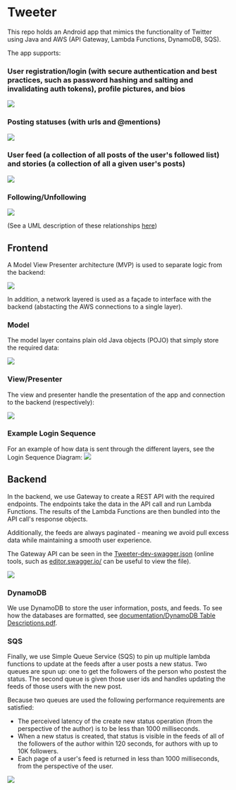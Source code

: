 # Tweeter

This repo holds an Android app that mimics the functionality of Twitter using Java and AWS (API Gateway, Lambda Functions, DynamoDB, SQS).

The app supports:
### User registration/login (with secure authentication and best practices, such as password hashing and salting and invalidating auth tokens), profile pictures, and bios

![](documentation/demo/signup-and-login.gif)

### Posting statuses (with urls and @mentions)

![](documentation/demo/post.gif)

### User feed (a collection of all posts of the user's followed list) and stories (a collection of all a given user's posts)

![](documentation/demo/feed.gif)

### Following/Unfollowing

![](documentation/demo/follow.gif)

(See a UML description of these relationships [here](documentation/Tweeter%20-%20UML%20Class%20Diagram%20-%20Project%20Conceptual%20Overview.pdf))

## Frontend

A Model View Presenter architecture (MVP) is used to separate logic from the backend:

![](documentation/class-documentation/Milestone%202%20Architecture%20Diagram.jpg)

In addition, a network layered is used as a façade to interface with the backend (abstacting the AWS connections to a single layer).

### Model

The model layer contains plain old Java objects (POJO) that simply store the required data:

![](documentation/Tweeter%20-%20UML%20Class%20Diagram%20-%20Client%20Model%20Layer.jpg)

### View/Presenter

The view and presenter handle the presentation of the app and connection to the backend (respectively):

![](https://github.com/mrchristensen/Tweeter/blob/master/documentation/Tweeter%20-%20UML%20Class%20Diagram%20-%20User%20Interface.jpg)

### Example Login Sequence

For an example of how data is sent through the different layers, see the Login Sequence Diagram:
![](documentation/Tweeter%20-%20UML%20Sequence%20Diagram%20-%20Login.jpg)

## Backend

In the backend, we use Gateway to create a REST API with the required endpoints.
The endpoints take the data in the API call and run Lambda Functions.
The results of the Lambda Functions are then bundled into the API call's response objects.

Additionally, the feeds are always paginated - meaning we avoid pull excess data while maintaining a smooth user experience.

The Gateway API can be seen in the [Tweeter-dev-swagger.json](server/src/main/java/edu/byu/cs/tweeter/server/Tweeter-dev-swagger.json) (online tools, such as [editor.swagger.io/](https://editor.swagger.io/) can be useful to view the file).

![](documentation/class-documentation/Milestone%203%20Architecture%20Diagram.jpg)

### DynamoDB

We use DynamoDB to store the user information, posts, and feeds.
To see how the databases are formatted, see [documentation/DynamoDB Table Descriptions.pdf](documentation/Tweeter%20-%20DynamoDB%20Table%20Descriptions.pdf).

### SQS

Finally, we use Simple Queue Service (SQS) to pin up multiple lambda functions to update at the feeds after a user posts a new status.
Two queues are spun up: one to get the followers of the person who postest the status.
The second queue is given those user ids and handles updating the feeds of those users with the new post.

Because two queues are used the following performance requirements are satisfied:
- The perceived latency of the create new status operation (from the perspective of the author) is to be less than 1000 milliseconds.
- When a new status is created, that status is visible in the feeds of all of the followers of the author within 120 seconds, for authors with up to 10K followers.
- Each page of a user's feed is returned in less than 1000 milliseconds, from the perspective of the user.

![](documentation/class-documentation/Milestone%204%20Post%20Status%20Architecture%20Diagram.jpg)
